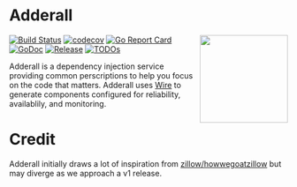 # Adderall

<img align="right" width="159px" src="https://raw.githubusercontent.com/adenix/adderall/.github/images/gopher-adderall.png">

[![Build Status](https://github.com/adenix/adderall/workflows/Run%20Tests/badge.svg?branch=master)](https://github.com/adenix/adderall/actions?query=branch%3Amain)
[![codecov](https://codecov.io/gh/adenix/adderall/branch/master/graph/badge.svg)](https://codecov.io/gh/adenix/adderall)
[![Go Report Card](https://goreportcard.com/badge/go.adenix.dev/adderall)](https://goreportcard.com/report/go.adenix.dev/adderall)
[![GoDoc](https://pkg.go.dev/badge/go.adenix.dev/adderall?status.svg)](https://pkg.go.dev/go.adenix.dev/adderall?tab=doc)
[![Release](https://img.shields.io/github/release/adenix/adderall.svg?style=flat-square)](https://github.com/adenix/adderall/releases)
[![TODOs](https://badgen.net/https/api.tickgit.com/badgen/github.com/adenix/adderall)](https://www.tickgit.com/browse?repo=github.com/adenix/adderall)

Adderall is a dependency injection service providing common perscriptions to help you focus on the code that matters. Adderall uses [Wire](https://github.com/google/wire) to generate components configured for reliability, availablily, and monitoring.

# Credit

Adderall initially draws a lot of inspiration from [zillow/howwegoatzillow](https://github.com/zillow/howwegoatzillow) but may diverge as we approach a v1 release.
